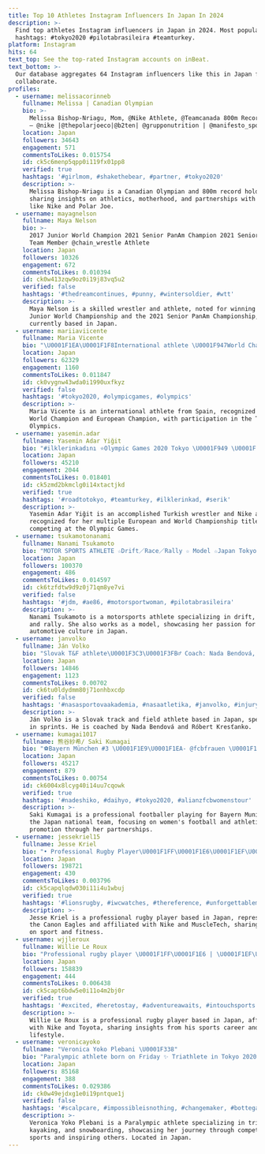 ```yaml
---
title: Top 10 Athletes Instagram Influencers In Japan In 2024
description: >-
  Find top athletes Instagram influencers in Japan in 2024. Most popular
  hashtags: #tokyo2020 #pilotabrasileira #teamturkey.
platform: Instagram
hits: 64
text_top: See the top-rated Instagram accounts on inBeat.
text_bottom: >-
  Our database aggregates 64 Instagram influencers like this in Japan for you to
  collaborate.
profiles:
  - username: melissacorinneb
    fullname: Melissa | Canadian Olympian
    bio: >-
      Melissa Bishop-Nriagu, Mom, @Nike Athlete, @Teamcanada 800m Record Holder
      — @nike |@thepolarjoeco|@b2ten| @grupponutrition | @manifesto_sport —
    location: Japan
    followers: 34643
    engagement: 571
    commentsToLikes: 0.015754
    id: ck5c6menp5qpp0i119fx01pp8
    verified: true
    hashtags: '#girlmom, #shakethebear, #partner, #tokyo2020'
    description: >-
      Melissa Bishop-Nriagu is a Canadian Olympian and 800m record holder,
      sharing insights on athletics, motherhood, and partnerships with brands
      like Nike and Polar Joe.
  - username: mayagnelson
    fullname: Maya Nelson
    bio: >-
      2017 Junior World Champion 2021 Senior PanAm Champion 2021 Senior World
      Team Member @chain_wrestle Athlete
    location: Japan
    followers: 10326
    engagement: 672
    commentsToLikes: 0.010394
    id: ck0w413zqw9oz0i19j83vq5u2
    verified: false
    hashtags: '#thedreamcontinues, #punny, #wintersoldier, #wtt'
    description: >-
      Maya Nelson is a skilled wrestler and athlete, noted for winning the 2017
      Junior World Championship and the 2021 Senior PanAm Championship,
      currently based in Japan.
  - username: mariiaviicente
    fullname: Maria Vicente
    bio: "\U0001F1EA\U0001F1F8International athlete \U0001F947World Champion Nairobi 2017 \U0001F947European Champion Borås 2019 \U0001F30FTokio 2020ne \U0001F1EF\U0001F1F5 \U0001F3C3\U0001F3FD‍♀️Miembro @becaspodium"
    location: Japan
    followers: 62329
    engagement: 1160
    commentsToLikes: 0.011847
    id: ck0vygnw43wda0i1990uxfkyz
    verified: false
    hashtags: '#tokyo2020, #olympicgames, #olympics'
    description: >-
      Maria Vicente is an international athlete from Spain, recognized as a
      World Champion and European Champion, with participation in the Tokyo 2020
      Olympics.
  - username: yasemin.adar
    fullname: Yasemin Adar Yiğit
    bio: "#ilklerinkadını ⭐️Olympic Games 2020 Tokyo \U0001F949 \U0001F1F9\U0001F1F76 EUROPEAN Champion\U0001F947\U0001F947\U0001F947\U0001F947\U0001F947\U0001F947 \U0001F1F9\U0001F1F72 WORLD Champion\U0001F947\U0001F947 \U0001F1F9\U0001F1F72 Akdeniz Oyunları\U0001F947\U0001F947 \U0001F93C‍♀️NIKE Athlete @balikesirbsb"
    location: Japan
    followers: 45210
    engagement: 2044
    commentsToLikes: 0.018401
    id: ck5zmd2bkmclg0i14xtactjkd
    verified: true
    hashtags: '#roadtotokyo, #teamturkey, #ilklerinkad, #serik'
    description: >-
      Yasemin Adar Yiğit is an accomplished Turkish wrestler and Nike athlete,
      recognized for her multiple European and World Championship titles,
      competing at the Olympic Games.
  - username: tsukamotonanami
    fullname: Nanami Tsukamoto
    bio: "MOTOR SPORTS ATHLETE ☆Drift／Race／Rally ☆ Model ☆Japan Tokyo\U0001F1E7\U0001F1F7×\U0001F1EF\U0001F1F5×\U0001F1EE\U0001F1F9@nanami_beautynote #女性レーサー #initald #jdm #リアル真子 #世界一美しいレーサー#pilotabrasileira #ドリスピ"
    location: Japan
    followers: 100370
    engagement: 486
    commentsToLikes: 0.014597
    id: ck6tzfdtw9d9z0j71qm8ye7vi
    verified: false
    hashtags: '#jdm, #ae86, #motorsportwoman, #pilotabrasileira'
    description: >-
      Nanami Tsukamoto is a motorsports athlete specializing in drift, racing,
      and rally. She also works as a model, showcasing her passion for
      automotive culture in Japan.
  - username: janvolko
    fullname: Ján Volko
    bio: "Slovak T&F athlete\U0001F3C3\U0001F3FB‍♂️ Coach: Nada Bendová, Róbert Kresťanko Club: @nasaatletika 60m-6.55 100m-10.13 200m-20.24 @topathletics1 @STARSforSTARSnadacia"
    location: Japan
    followers: 14846
    engagement: 1123
    commentsToLikes: 0.00702
    id: ck6tu0ldydmm80j71onhbxcdp
    verified: false
    hashtags: '#nasasportovaakademia, #nasaatletika, #janvolko, #injuryrecovery'
    description: >-
      Ján Volko is a Slovak track and field athlete based in Japan, specializing
      in sprints. He is coached by Nada Bendová and Róbert Kresťanko.
  - username: kumagai1017
    fullname: 熊谷紗希/ Saki Kumagai
    bio: "⚽️Bayern München #3 \U0001F1E9\U0001F1EA- @fcbfrauen \U0001F1EF\U0001F1F5Japanese National Team #4 \U0001F45FPUMA Athlete - @pumajapan @pumafootball_jp \U0001F64B\U0001F3FB‍♀️ベンヌ所属 東京都世田谷区太子堂4-1-1 キャロットタワー14F"
    location: Japan
    followers: 45217
    engagement: 879
    commentsToLikes: 0.00754
    id: ck6004x8lcyg40i14uu7cqowk
    verified: true
    hashtags: '#nadeshiko, #daihyo, #tokyo2020, #alianzfcbwomenstour'
    description: >-
      Saki Kumagai is a professional footballer playing for Bayern Munich and
      the Japan national team, focusing on women's football and athletic
      promotion through her partnerships.
  - username: jessekriel15
    fullname: Jesse Kriel
    bio: "• Professional Rugby Player\U0001F1FF\U0001F1E6\U0001F1EF\U0001F1F5 • @canoneagles • @nike Athlete • @muscletech • Living my dream ✌\U0001F3FC\U0001F3C9"
    location: Japan
    followers: 198721
    engagement: 430
    commentsToLikes: 0.003796
    id: ck5capqlqdw030i11i4u1wbuj
    verified: true
    hashtags: '#lionsrugby, #iwcwatches, #thereference, #unforgettablemoment'
    description: >-
      Jesse Kriel is a professional rugby player based in Japan, representing
      the Canon Eagles and affiliated with Nike and MuscleTech, sharing insights
      on sport and fitness.
  - username: wjjleroux
    fullname: Willie Le Roux
    bio: "Professional rugby player \U0001F1FF\U0001F1E6 | \U0001F1EF\U0001F1F5 • Twitter - @wjjleroux • @nike athlete • @officialneolife • @toyota_sa"
    location: Japan
    followers: 158839
    engagement: 444
    commentsToLikes: 0.006438
    id: ck5capt6bdw5e0i11o4m2bj0r
    verified: true
    hashtags: '#excited, #heretostay, #adventureawaits, #intouchsports'
    description: >-
      Willie Le Roux is a professional rugby player based in Japan, affiliated
      with Nike and Toyota, sharing insights from his sports career and
      lifestyle.
  - username: veronicayoko
    fullname: "Veronica Yoko Plebani \U0001F338"
    bio: "Paralympic athlete born on Friday ✨ Triathlete in Tokyo 2020 \U0001F949 Kayaker in Rio 2016 Snowboarder in Sochi 2014 @doom_entertainment"
    location: Japan
    followers: 85168
    engagement: 388
    commentsToLikes: 0.029386
    id: ck0w49ejdxg1e0i19pntque1j
    verified: false
    hashtags: '#scalpcare, #impossibleisnothing, #changemaker, #bottegaveneta'
    description: >-
      Veronica Yoko Plebani is a Paralympic athlete specializing in triathlon,
      kayaking, and snowboarding, showcasing her journey through competitive
      sports and inspiring others. Located in Japan.
---
```


